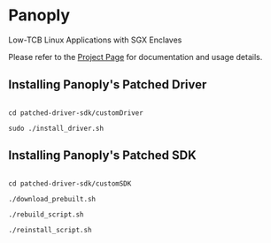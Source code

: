 # Panoply
Low-TCB Linux Applications with SGX Enclaves

Please refer to the [Project Page](https://shwetasshinde24.github.io/Panoply) for documentation and usage details.

## Installing Panoply's Patched Driver

<code>
cd patched-driver-sdk/customDriver
</code>

<code>
sudo ./install_driver.sh
</code>

## Installing Panoply's Patched SDK

<code>
cd patched-driver-sdk/customSDK
</code>

<code>
./download_prebuilt.sh
</code>

<code>
./rebuild_script.sh
</code>

<code>
./reinstall_script.sh
</code>
